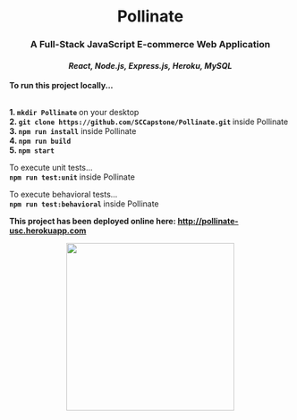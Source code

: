 <h1 align="center"> Pollinate </h1>
<h3 align="center"> A Full-Stack JavaScript E-commerce Web Application </h3>
<h4 align="center"> <i>React, Node.js, Express.js, Heroku, MySQL</i> </h4>

<b>To run this project locally...</b>

<b><br> 1. `mkdir Pollinate` </b>on your desktop 
<b><br> 2. `git clone https://github.com/SCCapstone/Pollinate.git` </b>inside Pollinate 
<b><br> 3. `npm run install`</b> inside Pollinate
<b><br> 4.  `npm run build`</b>
<b><br> 5.  `npm start`</b>


To execute unit tests...<br>
 <b> `npm run test:unit` </b> inside Pollinate

To execute behavioral tests...<br> 
 <b> `npm run test:behavioral` </b> inside Pollinate 

<b>This project has been deployed online here: http://pollinate-usc.herokuapp.com</b>

<p align="center">
  <img src="http://www.dcoss.org/dcoss12/resources/usc.jpg" width="300">
 </p>

